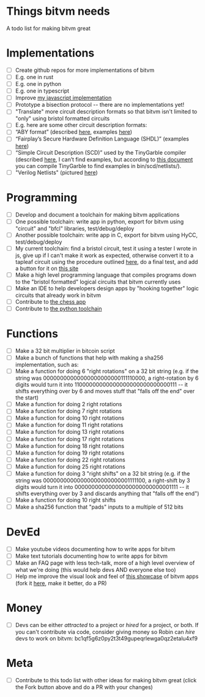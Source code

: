 # Things bitvm needs
A todo list for making bitvm great

# Implementations

- [ ] Create github repos for more implementations of bitvm
- [ ] E.g. one in rust
- [ ] E.g. one in python
- [ ] E.g. one in typescript
- [ ] Improve [my javascript implementation](https://github.com/supertestnet/tapleaf-circuits/)
- [ ] Prototype a bisection protocol -- there are no implementations yet!
- [ ] "Translate" more circuit description formats so that bitvm isn't limited to "only" using bristol formatted circuits
- [ ] E.g. here are some other circuit description formats:
- [ ] “ABY format” (described [here](https://github.com/encryptogroup/ABY/blob/public/bin/circ/circuitformat.md), examples [here](https://github.com/encryptogroup/ABY/tree/public/bin/circ))
- [ ] “Fairplay’s Secure Hardware Definition Language (SHDL)” (examples [here](https://github.com/Ethsnarks/ethsnarks-sfdl))
- [ ] “Simple Circuit Description (SCD)” used by the TinyGarble compiler (described [here](https://github.com/esonghori/TinyGarble/tree/master/scd), I can’t find examples, but according to [this document](https://github.com/esonghori/TinyGarble) you can compile TinyGarble to find examples in bin/scd/netlists/).
- [ ] "Verilog Netlists" (pictured [here](https://www.researchgate.net/profile/Kundan-Nepal/publication/220405407/figure/fig3/AS:670715174985734@1536922367281/C17-schematic-and-structural-verilog-netlist.png))

# Programming

- [ ] Develop and document a toolchain for making bitvm applications
- [ ] One possible toolchain: write app in python, export for bitvm using "circuit" and "bfcl" libraries, test/debug/deploy
- [ ] Another possible toolchain: write app in C, export for bitvm using HyCC, test/debug/deploy
- [ ] My current toolchain: find a bristol circuit, test it using a tester I wrote in js, give up if I can't make it work as expected, otherwise convert it to a tapleaf circuit using the procedure outlined [here](https://github.com/supertestnet/tapleaf-circuits/), do a final test, and add a button for it on [this site](https://supertestnet.github.io/tapleaf-circuits/)
- [ ] Make a high level programming language that compiles programs down to the "bristol formatted" logical circuits that bitvm currently uses
- [ ] Make an IDE to help developers design apps by "hooking together" logic circuits that already work in bitvm
- [ ] Contribute to [the chess app](https://github.com/mcbagz/LogicGates/tree/main)
- [ ] Contribute to [the python toolchain](https://twitter.com/rot13maxi/status/1713731080912527404)

# Functions

- [ ] Make a 32 bit multiplier in bitcoin script
- [ ] Make a bunch of functions that help with making a sha256 implementation, such as:
- [ ] Make a function for doing 6 "right rotations" on a 32 bit string (e.g. if the string was 00000000000000000000000111110000, a right-rotation by 6 digits would turn it into 11000000000000000000000000000111 -- it shifts everything over by 6 and moves stuff that "falls off the end" over the start)
- [ ] Make a function for doing 2 right rotations
- [ ] Make a function for doing 7 right rotations
- [ ] Make a function for doing 10 right rotations
- [ ] Make a function for doing 11 right rotations
- [ ] Make a function for doing 13 right rotations
- [ ] Make a function for doing 17 right rotations
- [ ] Make a function for doing 18 right rotations
- [ ] Make a function for doing 19 right rotations
- [ ] Make a function for doing 22 right rotations
- [ ] Make a function for doing 25 right rotations
- [ ] Make a function for doing 3 "right shifts" on a 32 bit string (e.g. if the string was 00000000000000000000000001111100, a right-shift by 3 digits would turn it into 00000000000000000000000000001111 -- it shifts everything over by 3 and discards anything that "falls off the end")
- [ ] Make a function for doing 10 right shifts
- [ ] Make a sha256 function that "pads" inputs to a multiple of 512 bits

# DevEd

- [ ] Make youtube videos documenting how to write apps for bitvm
- [ ] Make text tutorials documenting how to write apps for bitvm
- [ ] Make an FAQ page with less tech-talk, more of a high level overview of what we're doing (this would help devs AND everyone else too)
- [ ] Help me improve the visual look and feel of [this showcase](https://supertestnet.github.io/tapleaf-circuits/) of bitvm apps (fork it [here](https://github.com/supertestnet/tapleaf-circuits/), make it better, do a PR)

# Money

- [ ] Devs can be either *attracted* to a project or *hired* for a project, or both. If you can't contribute via code, consider giving money so Robin can *hire* devs to work on bitvm: bc1qf5g6z0py2t3t49gupeqrlewga0qz2etalu4xf9

# Meta

- [ ] Contribute to this todo list with other ideas for making bitvm great (click the Fork button above and do a PR with your changes)
